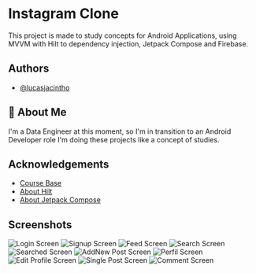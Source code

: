 
# Instagram Clone


This project is made to study concepts for Android Applications, using MVVM with Hilt to dependency injection, Jetpack Compose and Firebase.


## Authors

- [@lucasjacintho](https://github.com/lucasjacintho)


## 🚀 About Me
I'm a Data Engineer at this moment, so I'm in transition to an Android Developer role I'm doing these projects like a concept of studies.


## Acknowledgements

 - [Course Base](https://www.udemy.com/course/instagram_jetpack/)
 - [About Hilt](https://developer.android.com/codelabs/android-hilt)
 - [About Jetpack Compose](https://developer.android.com/jetpack/compose)

## Screenshots

![Login Screen](/screenshots/login_screen.png)
![Signup Screen](screenshots/signup_screen.png)
![Feed Screen](screenshots/feed_screen.png)
![Search Screen](screenshots/empty_search_screen.png)
![Searched Screen](screenshots/searched_screen.png)
![AddNew Post Screen](screenshots/add_new_post_screen.png)
![Perfil Screen](screenshots/perfil_screen.png)
![Edit Profile Screen](screenshots/edit_perfil_screen.png)
![Single Post Screen](screenshots/single_post_screen.png)
![Comment Screen](screenshots/comment_screen.png)
